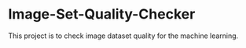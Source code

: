 # Image-Set-Quality-Checker
This project is to check image dataset quality for the machine learning.
